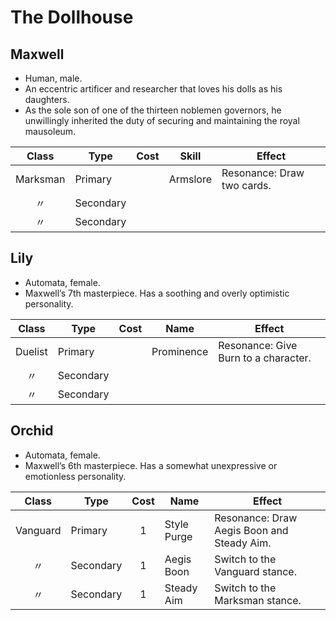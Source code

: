 # The Dollhouse

## Maxwell

  - Human, male.
  - An eccentric artificer and researcher that loves his dolls as his
    daughters.
  - As the sole son of one of the thirteen noblemen governors, he
    unwillingly inherited the duty of securing and maintaining the royal
    mausoleum.

|  Class   | Type      | Cost | Skill    | Effect                     |
| :------: | --------- | :--: | -------- | -------------------------- |
| Marksman | Primary   |      | Armslore | Resonance: Draw two cards. |
|    〃     | Secondary |      |          |                            |
|    〃     | Secondary |      |          |                            |

## Lily

  - Automata, female.
  - Maxwell’s 7th masterpiece. Has a soothing and overly optimistic
    personality.

|  Class  | Type      | Cost | Name       | Effect                               |
| :-----: | --------- | :--: | ---------- | ------------------------------------ |
| Duelist | Primary   |      | Prominence | Resonance: Give Burn to a character. |
|    〃    | Secondary |      |            |                                      |
|    〃    | Secondary |      |            |                                      |

## Orchid

  - Automata, female.
  - Maxwell’s 6th masterpiece. Has a somewhat unexpressive or
    emotionless personality.

|  Class   | Type      | Cost | Name        | Effect                                     |
| :------: | --------- | :--: | ----------- | ------------------------------------------ |
| Vanguard | Primary   |  1   | Style Purge | Resonance: Draw Aegis Boon and Steady Aim. |
|    〃     | Secondary |  1   | Aegis Boon  | Switch to the Vanguard stance.             |
|    〃     | Secondary |  1   | Steady Aim  | Switch to the Marksman stance.             |
